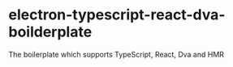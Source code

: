 # electron-typescript-react-dva-boilderplate
The boilerplate which supports TypeScript, React, Dva and HMR
